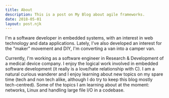 ```yaml
---
title: About
description: This is a post on My Blog about agile frameworks.
date: 2018-05-01
layout: post.njk
---
```

I'm a software developer in embedded systems, with an interest in web technology and data applications. Lately, I've also developed an interest for the "maker" movement and DIY, I'm converting a van into a camper van.
          
Currently, I'm working as a software engineer in Research & Development of a medical device company. I enjoy the logical work involved in embedded software development (it really is a love/hate relationship with C). I am a natural curious wanderer and I enjoy learning about new topics on my spare time (tech and non tech alike, although I do try to keep this blog mostly tech-centred). Some of the topics I am learning about at the moment: networks, Linux and handling large file I/O in a codebase.